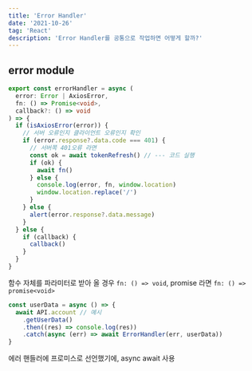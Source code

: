 ```yaml
---
title: 'Error Handler'
date: '2021-10-26'
tag: 'React'
description: 'Error Handler를 공통으로 작업하면 어떻게 할까?'
---
```


## error module

```ts
export const errorHandler = async (
  error: Error | AxiosError,
  fn: () => Promise<void>,
  callback?: () => void
) => {
  if (isAxiosError(error)) {
    // 서버 오류인지 클라이언트 오류인지 확인
    if (error.response?.data.code === 401) {
      // 서버쪽 401오류 라면
      const ok = await tokenRefresh() // --- 코드 실행
      if (ok) {
        await fn()
      } else {
        console.log(error, fn, window.location)
        window.location.replace('/')
      }
    } else {
      alert(error.response?.data.message)
    }
  } else {
    if (callback) {
      callback()
    }
  }
}
```

함수 자체를 파라미터로 받아 올 경우 `fn: () => void`, promise 라면 `fn: () => promise<void>`

```ts
const userData = async () => {
  await API.account // 예시
    .getUserData()
    .then((res) => console.log(res))
    .catch(async (err) => await ErrorHandler(err, userData))
}
```

에러 핸들러에 프로미스로 선언했기에, async await 사용
